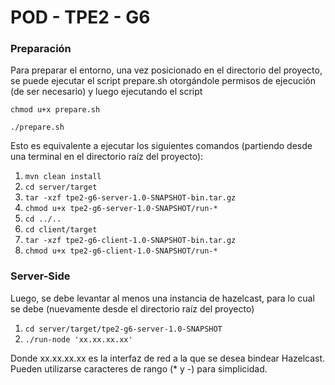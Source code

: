 # POD - TPE2 - G6

### Preparación
Para preparar el entorno, una vez posicionado en el directorio del proyecto, se puede ejecutar el script prepare.sh 
otorgándole permisos de ejecución (de ser necesario) y luego ejecutando el script 

`chmod u+x prepare.sh` 

`./prepare.sh` 

Esto es equivalente a ejecutar los siguientes comandos (partiendo desde una terminal en el directorio raíz del proyecto):

1. `mvn clean install`
2. `cd server/target`
3. `tar -xzf tpe2-g6-server-1.0-SNAPSHOT-bin.tar.gz`
4. `chmod u+x tpe2-g6-server-1.0-SNAPSHOT/run-*`
5. `cd ../..`
6. `cd client/target`
7. `tar -xzf tpe2-g6-client-1.0-SNAPSHOT-bin.tar.gz`
8. `chmod u+x tpe2-g6-client-1.0-SNAPSHOT/run-*`

### Server-Side
Luego, se debe levantar al menos una instancia de hazelcast, para lo cual se debe (nuevamente desde el directorio raíz del proyecto)

1. `cd server/target/tpe2-g6-server-1.0-SNAPSHOT`
2. `./run-node 'xx.xx.xx.xx'`

Donde xx.xx.xx.xx es la interfaz de red a la que se desea bindear Hazelcast. Pueden utilizarse caracteres 
de rango (* y -) para simplicidad. 